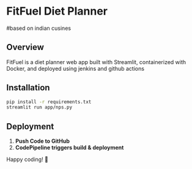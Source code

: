 # FitFuel Diet Planner
#based on indian cusines
## Overview
FitFuel is a diet planner web app built with Streamlit, containerized with Docker, and deployed using  jenkins and github actions 

## Installation
```sh
pip install -r requirements.txt
streamlit run app/nps.py
```

## Deployment
1. **Push Code to GitHub**
2. **CodePipeline triggers build & deployment**
   

Happy coding! 🚀
